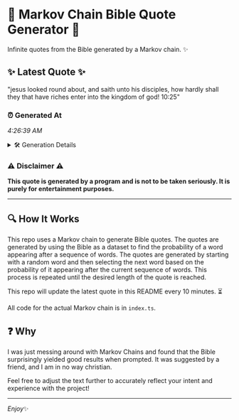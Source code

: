 # 📖 Markov Chain Bible Quote Generator 📖

Infinite quotes from the Bible generated by a Markov chain. ✨

## ✨ Latest Quote ✨
"jesus looked round about, and saith unto his disciples, how hardly shall they that have riches enter into the kingdom of god! 10:25"

### ⏰ Generated At
*4:26:39 AM*

<details>
    <summary>🛠️ Generation Details</summary>
    <p>
        <strong>🌱 Seed:</strong> jesus<br>
        <strong>🔄 Iterations:</strong> 22<br>
        <strong>📜 Context History:</strong><br>[ jesus ]: looked<br>[ jesus, looked ]: round<br>[ jesus, looked, round ]: about,<br>[ jesus, looked, round, about, ]: and<br>[ jesus, looked, round, about,, and ]: saith<br>[ jesus, looked, round, about,, and, saith ]: unto<br>[ looked, round, about,, and, saith, unto ]: his<br>[ round, about,, and, saith, unto, his ]: disciples,<br>[ about,, and, saith, unto, his, disciples, ]: how<br>[ and, saith, unto, his, disciples,, how ]: hardly<br>[ saith, unto, his, disciples,, how, hardly ]: shall<br>[ unto, his, disciples,, how, hardly, shall ]: they<br>[ his, disciples,, how, hardly, shall, they ]: that<br>[ disciples,, how, hardly, shall, they, that ]: have<br>[ how, hardly, shall, they, that, have ]: riches<br>[ hardly, shall, they, that, have, riches ]: enter<br>[ shall, they, that, have, riches, enter ]: into<br>[ they, that, have, riches, enter, into ]: the<br>[ that, have, riches, enter, into, the ]: kingdom<br>[ have, riches, enter, into, the, kingdom ]: of<br>[ riches, enter, into, the, kingdom, of ]: god!<br>[ enter, into, the, kingdom, of, god! ]: 10:25<br>
    </p>
</details>

### ⚠️ Disclaimer ⚠️
**This quote is generated by a program and is not to be taken seriously. It is purely for entertainment purposes.**

---

## 🔍 How It Works

This repo uses a Markov chain to generate Bible quotes. The quotes are generated by using the Bible as a dataset to find the probability of a word appearing after a sequence of words. The quotes are generated by starting with a random word and then selecting the next word based on the probability of it appearing after the current sequence of words. This process is repeated until the desired length of the quote is reached.

This repo will update the latest quote in this README every 10 minutes. ⏳

All code for the actual Markov chain is in `index.ts`.

## ❓ Why

I was just messing around with Markov Chains and found that the Bible surprisingly yielded good results when prompted. 
It was suggested by a friend, and I am in no way christian.

Feel free to adjust the text further to accurately reflect your intent and experience with the project!

---

*Enjoy*✨
